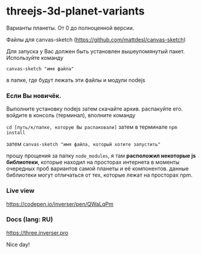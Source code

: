 # threejs-3d-planet-variants
Варианты планеты. От 0 до полноценной версии.

Файлы для canvas-sketch (https://github.com/mattdesl/canvas-sketch)

Для запуска у Вас должен быть установлен вышеупомянутый пакет.
Используйте команду

`canvas-sketch "имя файла"`

в папке, где будут лежать эти файлы и модули nodejs

### Если Вы новичёк.
Выполните установку nodejs
затем скачайте архив. распакуйте его. войдите в консоль (терминал), вполните команду

``
cd [путь/к/папке, которую Вы распаковали]
``
затем в терминале
`npm install`

затем
`canvas-sketch "имя файла, который хотите запустить"`

прошу прощения за папку `node_modules`, я там **расположил некоторые js библиотеки**, которые находил на просторах интернета в моменты очередных проб вариантов самой планеты и её компонентов. данные библиотеки могут отличаться от тех, которые лежат на просторах npm.

### Live view
https://codepen.io/inverser/pen/QWaLqPm

### Docs (lang: RU)
https://three.inverser.pro

Nice day!
